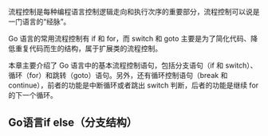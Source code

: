 流程控制是每种编程语言控制逻辑走向和执行次序的重要部分，流程控制可以说是一门语言的“经脉”。

Go 语言的常用流程控制有 if 和 for，而 switch 和 goto 主要是为了简化代码、降低重复代码而生的结构，属于扩展类的流程控制。

本章主要介绍了 Go 语言中的基本流程控制语句，包括分支语句（if 和 switch）、循环（for）和跳转（goto）语句。另外，还有循环控制语句（break 和 continue），前者的功能是中断循环或者跳出 switch 判断，后者的功能是继续 for 的下一个循环。


## Go语言if else（分支结构）
